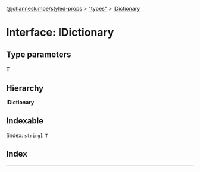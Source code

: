 [@johanneslumpe/styled-props](../README.md) > ["types"](../modules/_types_.md) > [IDictionary](../interfaces/_types_.idictionary.md)

# Interface: IDictionary

## Type parameters
#### T 
## Hierarchy

**IDictionary**

## Indexable

\[index: `string`\]:&nbsp;`T`
## Index

---

